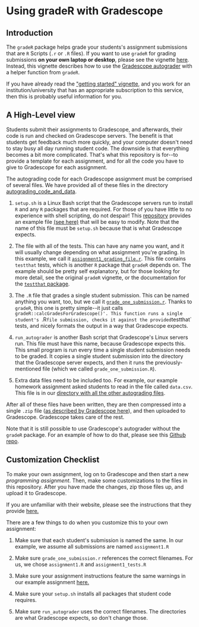 # Using gradeR with Gradescope


## Introduction 

The `gradeR` package helps grade your students's assignment submissions that are `R` Scripts (`.r` or `.R` files). If you want to use `gradeR` for grading submissions **on your own laptop or desktop**, please see the vignette [here](https://cran.r-project.org/web/packages/gradeR/vignettes/gradeR.html). Instead, this vignette describes how to use the [Gradescope autograder](https://gradescope-autograders.readthedocs.io/en/latest/) with a helper function from `gradeR`. 

If you have already read the ["getting started" vignette](https://cran.r-project.org/web/packages/gradeR/vignettes/gradeR.html), and you work for an institution/university that has an appropriate subscription to this service, then this is probably useful information for you.

## A High-Level view

Students submit their assignments to Gradescope, and afterwards, their code is run and checked on Gradescope servers. The benefit is that students get feedback much more quickly, and your computer doesn't need to stay busy all day running student code. The downside is that everything becomes a bit more complicated. That's what this repository is for--to provide a template for each assignment, and for all the code you have to give to Gradescope for each assignment. 

The autograding code for each Gradescope assignment must be comprised of several files. We have provided all of these files in the directory [autograding_code_and_data](https://github.com/tbrown122387/Using-gradeR-for-the-Gradescope-Autograder/tree/master/autograding_code_and_data).

1. `setup.sh` is a Linux Bash script that the Gradescope servers run to install `R` and any `R` packages that are required. For those of you have little to no experience with shell scripting, do not despair! This [repository](https://github.com/tbrown122387/Using-gradeR-for-the-Gradescope-Autograder) provides an example file [(see here)](https://github.com/tbrown122387/Using-gradeR-for-the-Gradescope-Autograder/blob/master/autograding_code_and_data/setup.sh) that will be easy to modify. Note that the name of this file must be `setup.sh` because that is what Gradescope expects. 

2. The file with all of the tests. This can have any name you want, and it will usually change depending on what assignment you're grading. In this example, we call it [`assignment1_grading_file.r`](https://github.com/tbrown122387/Using-gradeR-for-the-Gradescope-Autograder/blob/master/autograding_code_and_data/assignment1_tests.r). This file contains `testthat` tests, which is another `R` package that `gradeR` depends on. The example should be pretty self explanatory, but for those looking for more detail, see the original `gradeR` vignette, or the documentation for the [`testthat` package](https://testthat.r-lib.org/). 

3. The `.R` file that grades a single student submission. This can be named anything you want, too, but we call it [`grade_one_submission.r`](https://github.com/tbrown122387/Using-gradeR-for-the-Gradescope-Autograder/blob/master/autograding_code_and_data/grade_one_submission.r). Thanks to `gradeR`, this one is pretty simple--it just calls `gradeR::calcGradesForGradescope()'. This function runs a single student's `.R` file submission, checks it against the provided `testthat` tests, and nicely formats the output in a way that Gradescope expects. 

4. `run_autograder` is another Bash script that Gradescope's Linux servers run. This file must have this name, because Gradescope expects this. This small program is run every time a single student submission needs to be graded. It copies a single student submission into the directory that the Gradescope server expects, and then it runs the previously-mentioned file (which we called `grade_one_submission.R`). 

5. Extra data files need to be included too. For example, our example homework assignment asked students to read in the file called `data.csv`. This file is in our [directory with all the other autograding files](https://github.com/tbrown122387/Using-gradeR-for-the-Gradescope-Autograder/tree/master/autograding_code_and_data).

After all of these files have been written, they are then compressed into a single `.zip` file ([as described by Gradescope here](https://gradescope-autograders.readthedocs.io/en/latest/specs/)), and then uploaded to Gradescope. Gradescope takes care of the rest. 

Note that it is still possible to use Gradescope's autograder without the `gradeR` package. For an example of how to do that, please see this [Github repo](https://github.com/guerzh/r_autograde_gradescope).

## Customization Checklist

To make your own assignment, log on to Gradescope and then start a new *programming assignment*. Then, make some customizations to the files in this repository. After you have made the changes, zip those files up, and upload it to Gradescope. 

If you are unfamiliar with their website, please see the instructions that they provide [here.](https://gradescope-autograders.readthedocs.io/en/latest/getting_started/)

There are a few things to do when you customize this to your own assignment:

1. Make sure that each student's submission is named the same. In our example, we assume all submissions are named `assignment1.R`

2. Make sure `grade_one_submission.r` references the correct filenames. For us, we chose `assignment1.R` and `assignment1_tests.R`

3. Make sure your assignment instructions feature the same warnings in our example assignment [here.](https://github.com/tbrown122387/Using-gradeR-for-the-Gradescope-Autograder/blob/master/example_hw_assignment/fake_hw1.pdf) 

4. Make sure your `setup.sh` installs all packages that student code requires. 

5. Make sure `run_autograder` uses the correct filenames. The directories are what Gradescope expects, so don't change those.


